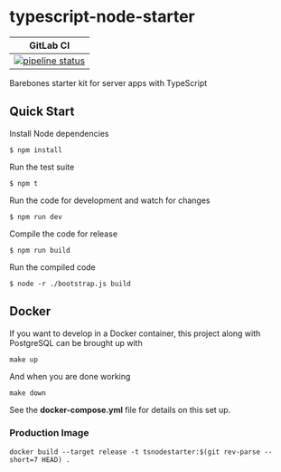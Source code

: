 # typescript-node-starter

| GitLab CI |
| - |
| [![pipeline status](https://gitlab.com/lochnguyen/typescript-node-starter/badges/master/pipeline.svg)](https://gitlab.com/lochnguyen/typescript-node-starter/commits/master) |

Barebones starter kit for server apps with TypeScript

## Quick Start

Install Node dependencies

```shell
$ npm install
```

Run the test suite

```shell
$ npm t
```

Run the code for development and watch for changes

```shell
$ npm run dev
```

Compile the code for release

```shell
$ npm run build
```

Run the compiled code

```shell
$ node -r ./bootstrap.js build
```

## Docker

If you want to develop in a Docker container, this project along with PostgreSQL can be brought up with

```shell
make up
```

And when you are done working

```shell
make down
```

See the **docker-compose.yml** file for details on this set up.

### Production Image

```shell
docker build --target release -t tsnodestarter:$(git rev-parse --short=7 HEAD) .
```